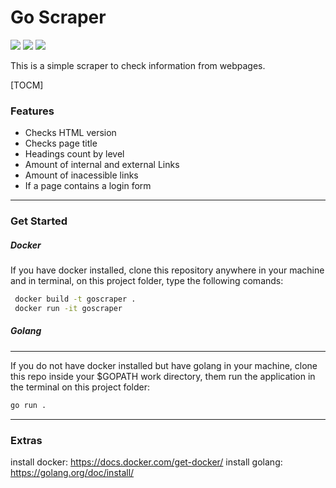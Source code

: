 # Go Scraper

![](https://img.shields.io/badge/go-v1.14-blue) ![](https://img.shields.io/badge/goquery-v1.5.1-blue) ![](https://img.shields.io/badge/Dockerfile-golang:alpine-green)

This is a simple scraper to check information from webpages.

[TOCM]

### Features

- Checks HTML version
- Checks page title
- Headings count by level
- Amount of internal and external Links
- Amount of inacessible links
- If a page contains a login form

---

### Get Started

##### Docker

If you have docker installed, clone this repository anywhere in your machine and in terminal, on this project folder, type the following comands:

```bash
 docker build -t goscraper .
 docker run -it goscraper
```

##### Golang

---

If you do not have docker installed but have golang in your machine, clone this repo inside your \$GOPATH work directory, them run the application in the terminal on this project folder:

```bash
go run .
```

---

### Extras

install docker: https://docs.docker.com/get-docker/
install golang: https://golang.org/doc/install/
